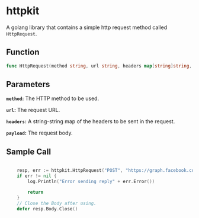 # httpkit
A golang library that contains a simple http request method called `HttpRequest`.

## Function


```go
func HttpRequest(method string, url string, headers map[string]string, payload []byte) (*http.Response, error)
```

## Parameters

**`method`:** The HTTP method to be used.

**`url`:** The request URL.

**`headers`:** A string-string map of the headers to be sent in the request.

**`payload`:** The request body.



## Sample Call

```go

	resp, err := httpkit.HttpRequest("POST", "https://graph.facebook.com/v2.6/me/messages?access_token="+os.Getenv("PAGE_ACCESS_TOKEN"), headers, jsonPayload)
	if err != nil {
		log.Println("Error sending reply" + err.Error())

		return
	}
	// Close the Body after using.
	defer resp.Body.Close()

```
